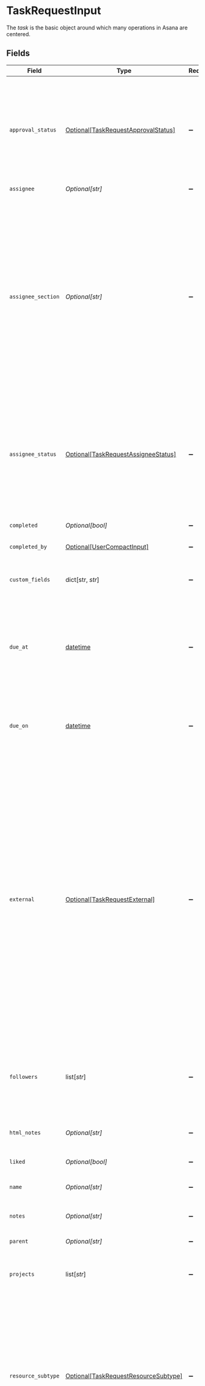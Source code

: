 # TaskRequestInput

The *task* is the basic object around which many operations in Asana are centered.


## Fields

| Field                                                                                                                                                                                                                                                                                                                                                                                                                                                                                                                                                                                                                                                     | Type                                                                                                                                                                                                                                                                                                                                                                                                                                                                                                                                                                                                                                                      | Required                                                                                                                                                                                                                                                                                                                                                                                                                                                                                                                                                                                                                                                  | Description                                                                                                                                                                                                                                                                                                                                                                                                                                                                                                                                                                                                                                               | Example                                                                                                                                                                                                                                                                                                                                                                                                                                                                                                                                                                                                                                                   |
| --------------------------------------------------------------------------------------------------------------------------------------------------------------------------------------------------------------------------------------------------------------------------------------------------------------------------------------------------------------------------------------------------------------------------------------------------------------------------------------------------------------------------------------------------------------------------------------------------------------------------------------------------------- | --------------------------------------------------------------------------------------------------------------------------------------------------------------------------------------------------------------------------------------------------------------------------------------------------------------------------------------------------------------------------------------------------------------------------------------------------------------------------------------------------------------------------------------------------------------------------------------------------------------------------------------------------------- | --------------------------------------------------------------------------------------------------------------------------------------------------------------------------------------------------------------------------------------------------------------------------------------------------------------------------------------------------------------------------------------------------------------------------------------------------------------------------------------------------------------------------------------------------------------------------------------------------------------------------------------------------------- | --------------------------------------------------------------------------------------------------------------------------------------------------------------------------------------------------------------------------------------------------------------------------------------------------------------------------------------------------------------------------------------------------------------------------------------------------------------------------------------------------------------------------------------------------------------------------------------------------------------------------------------------------------- | --------------------------------------------------------------------------------------------------------------------------------------------------------------------------------------------------------------------------------------------------------------------------------------------------------------------------------------------------------------------------------------------------------------------------------------------------------------------------------------------------------------------------------------------------------------------------------------------------------------------------------------------------------- |
| `approval_status`                                                                                                                                                                                                                                                                                                                                                                                                                                                                                                                                                                                                                                         | [Optional[TaskRequestApprovalStatus]](../../models/shared/taskrequestapprovalstatus.md)                                                                                                                                                                                                                                                                                                                                                                                                                                                                                                                                                                   | :heavy_minus_sign:                                                                                                                                                                                                                                                                                                                                                                                                                                                                                                                                                                                                                                        | *Conditional* Reflects the approval status of this task. This field is kept in sync with `completed`, meaning `pending` translates to false while `approved`, `rejected`, and `changes_requested` translate to true. If you set completed to true, this field will be set to `approved`.                                                                                                                                                                                                                                                                                                                                                                  | pending                                                                                                                                                                                                                                                                                                                                                                                                                                                                                                                                                                                                                                                   |
| `assignee`                                                                                                                                                                                                                                                                                                                                                                                                                                                                                                                                                                                                                                                | *Optional[str]*                                                                                                                                                                                                                                                                                                                                                                                                                                                                                                                                                                                                                                           | :heavy_minus_sign:                                                                                                                                                                                                                                                                                                                                                                                                                                                                                                                                                                                                                                        | Gid of a user.                                                                                                                                                                                                                                                                                                                                                                                                                                                                                                                                                                                                                                            | 12345                                                                                                                                                                                                                                                                                                                                                                                                                                                                                                                                                                                                                                                     |
| `assignee_section`                                                                                                                                                                                                                                                                                                                                                                                                                                                                                                                                                                                                                                        | *Optional[str]*                                                                                                                                                                                                                                                                                                                                                                                                                                                                                                                                                                                                                                           | :heavy_minus_sign:                                                                                                                                                                                                                                                                                                                                                                                                                                                                                                                                                                                                                                        | The *assignee section* is a subdivision of a project that groups tasks together in the assignee's "My Tasks" list. It can either be a header above a list of tasks in a list view or a column in a board view of "My Tasks."<br/>The `assignee_section` property will be returned in the response only if the request was sent by the user who is the assignee of the task. Note that you can only write to `assignee_section` with the gid of an existing section visible in the user's "My Tasks" list.                                                                                                                                                 | 12345                                                                                                                                                                                                                                                                                                                                                                                                                                                                                                                                                                                                                                                     |
| `assignee_status`                                                                                                                                                                                                                                                                                                                                                                                                                                                                                                                                                                                                                                         | [Optional[TaskRequestAssigneeStatus]](../../models/shared/taskrequestassigneestatus.md)                                                                                                                                                                                                                                                                                                                                                                                                                                                                                                                                                                   | :heavy_minus_sign:                                                                                                                                                                                                                                                                                                                                                                                                                                                                                                                                                                                                                                        | *Deprecated* Scheduling status of this task for the user it is assigned to. This field can only be set if the assignee is non-null. Setting this field to "inbox" or "upcoming" inserts it at the top of the section, while the other options will insert at the bottom.                                                                                                                                                                                                                                                                                                                                                                                  | upcoming                                                                                                                                                                                                                                                                                                                                                                                                                                                                                                                                                                                                                                                  |
| `completed`                                                                                                                                                                                                                                                                                                                                                                                                                                                                                                                                                                                                                                               | *Optional[bool]*                                                                                                                                                                                                                                                                                                                                                                                                                                                                                                                                                                                                                                          | :heavy_minus_sign:                                                                                                                                                                                                                                                                                                                                                                                                                                                                                                                                                                                                                                        | True if the task is currently marked complete, false if not.                                                                                                                                                                                                                                                                                                                                                                                                                                                                                                                                                                                              | false                                                                                                                                                                                                                                                                                                                                                                                                                                                                                                                                                                                                                                                     |
| `completed_by`                                                                                                                                                                                                                                                                                                                                                                                                                                                                                                                                                                                                                                            | [Optional[UserCompactInput]](../../models/shared/usercompactinput.md)                                                                                                                                                                                                                                                                                                                                                                                                                                                                                                                                                                                     | :heavy_minus_sign:                                                                                                                                                                                                                                                                                                                                                                                                                                                                                                                                                                                                                                        | N/A                                                                                                                                                                                                                                                                                                                                                                                                                                                                                                                                                                                                                                                       |                                                                                                                                                                                                                                                                                                                                                                                                                                                                                                                                                                                                                                                           |
| `custom_fields`                                                                                                                                                                                                                                                                                                                                                                                                                                                                                                                                                                                                                                           | dict[str, *str*]                                                                                                                                                                                                                                                                                                                                                                                                                                                                                                                                                                                                                                          | :heavy_minus_sign:                                                                                                                                                                                                                                                                                                                                                                                                                                                                                                                                                                                                                                        | An object where each key is a Custom Field GID and each value is an enum GID, string, number, object, or array.                                                                                                                                                                                                                                                                                                                                                                                                                                                                                                                                           |                                                                                                                                                                                                                                                                                                                                                                                                                                                                                                                                                                                                                                                           |
| `due_at`                                                                                                                                                                                                                                                                                                                                                                                                                                                                                                                                                                                                                                                  | [datetime](https://docs.python.org/3/library/datetime.html#datetime-objects)                                                                                                                                                                                                                                                                                                                                                                                                                                                                                                                                                                              | :heavy_minus_sign:                                                                                                                                                                                                                                                                                                                                                                                                                                                                                                                                                                                                                                        | The UTC date and time on which this task is due, or null if the task has no due time. This takes an ISO 8601 date string in UTC and should not be used together with `due_on`.                                                                                                                                                                                                                                                                                                                                                                                                                                                                            | 2019-09-15T02:06:58.147Z                                                                                                                                                                                                                                                                                                                                                                                                                                                                                                                                                                                                                                  |
| `due_on`                                                                                                                                                                                                                                                                                                                                                                                                                                                                                                                                                                                                                                                  | [datetime](https://docs.python.org/3/library/datetime.html#datetime-objects)                                                                                                                                                                                                                                                                                                                                                                                                                                                                                                                                                                              | :heavy_minus_sign:                                                                                                                                                                                                                                                                                                                                                                                                                                                                                                                                                                                                                                        | The localized date on which this task is due, or null if the task has no due date. This takes a date with `YYYY-MM-DD` format and should not be used together with `due_at`.                                                                                                                                                                                                                                                                                                                                                                                                                                                                              | 2019-09-15                                                                                                                                                                                                                                                                                                                                                                                                                                                                                                                                                                                                                                                |
| `external`                                                                                                                                                                                                                                                                                                                                                                                                                                                                                                                                                                                                                                                | [Optional[TaskRequestExternal]](../../models/shared/taskrequestexternal.md)                                                                                                                                                                                                                                                                                                                                                                                                                                                                                                                                                                               | :heavy_minus_sign:                                                                                                                                                                                                                                                                                                                                                                                                                                                                                                                                                                                                                                        | *OAuth Required*. *Conditional*. This field is returned only if external values are set or included by using [Opt In] (/docs/input-output-options).<br/>The external field allows you to store app-specific metadata on tasks, including a gid that can be used to retrieve tasks and a data blob that can store app-specific character strings. Note that you will need to authenticate with Oauth to access or modify this data. Once an external gid is set, you can use the notation `external:custom_gid` to reference your object anywhere in the API where you may use the original object gid. See the page on Custom External Data for more details. |                                                                                                                                                                                                                                                                                                                                                                                                                                                                                                                                                                                                                                                           |
| `followers`                                                                                                                                                                                                                                                                                                                                                                                                                                                                                                                                                                                                                                               | list[*str*]                                                                                                                                                                                                                                                                                                                                                                                                                                                                                                                                                                                                                                               | :heavy_minus_sign:                                                                                                                                                                                                                                                                                                                                                                                                                                                                                                                                                                                                                                        | *Create-Only* An array of strings identifying users. These can either be the string "me", an email, or the gid of a user. In order to change followers on an existing task use `addFollowers` and `removeFollowers`.                                                                                                                                                                                                                                                                                                                                                                                                                                      |                                                                                                                                                                                                                                                                                                                                                                                                                                                                                                                                                                                                                                                           |
| `html_notes`                                                                                                                                                                                                                                                                                                                                                                                                                                                                                                                                                                                                                                              | *Optional[str]*                                                                                                                                                                                                                                                                                                                                                                                                                                                                                                                                                                                                                                           | :heavy_minus_sign:                                                                                                                                                                                                                                                                                                                                                                                                                                                                                                                                                                                                                                        | [Opt In](/docs/input-output-options). The notes of the text with formatting as HTML.                                                                                                                                                                                                                                                                                                                                                                                                                                                                                                                                                                      | <body>Mittens <em>really</em> likes the stuff from Humboldt.</body>                                                                                                                                                                                                                                                                                                                                                                                                                                                                                                                                                                                       |
| `liked`                                                                                                                                                                                                                                                                                                                                                                                                                                                                                                                                                                                                                                                   | *Optional[bool]*                                                                                                                                                                                                                                                                                                                                                                                                                                                                                                                                                                                                                                          | :heavy_minus_sign:                                                                                                                                                                                                                                                                                                                                                                                                                                                                                                                                                                                                                                        | True if the task is liked by the authorized user, false if not.                                                                                                                                                                                                                                                                                                                                                                                                                                                                                                                                                                                           | true                                                                                                                                                                                                                                                                                                                                                                                                                                                                                                                                                                                                                                                      |
| `name`                                                                                                                                                                                                                                                                                                                                                                                                                                                                                                                                                                                                                                                    | *Optional[str]*                                                                                                                                                                                                                                                                                                                                                                                                                                                                                                                                                                                                                                           | :heavy_minus_sign:                                                                                                                                                                                                                                                                                                                                                                                                                                                                                                                                                                                                                                        | The name of the task.                                                                                                                                                                                                                                                                                                                                                                                                                                                                                                                                                                                                                                     | Bug Task                                                                                                                                                                                                                                                                                                                                                                                                                                                                                                                                                                                                                                                  |
| `notes`                                                                                                                                                                                                                                                                                                                                                                                                                                                                                                                                                                                                                                                   | *Optional[str]*                                                                                                                                                                                                                                                                                                                                                                                                                                                                                                                                                                                                                                           | :heavy_minus_sign:                                                                                                                                                                                                                                                                                                                                                                                                                                                                                                                                                                                                                                        | Free-form textual information associated with the task (i.e. its description).                                                                                                                                                                                                                                                                                                                                                                                                                                                                                                                                                                            | Mittens really likes the stuff from Humboldt.                                                                                                                                                                                                                                                                                                                                                                                                                                                                                                                                                                                                             |
| `parent`                                                                                                                                                                                                                                                                                                                                                                                                                                                                                                                                                                                                                                                  | *Optional[str]*                                                                                                                                                                                                                                                                                                                                                                                                                                                                                                                                                                                                                                           | :heavy_minus_sign:                                                                                                                                                                                                                                                                                                                                                                                                                                                                                                                                                                                                                                        | Gid of a task.                                                                                                                                                                                                                                                                                                                                                                                                                                                                                                                                                                                                                                            | 12345                                                                                                                                                                                                                                                                                                                                                                                                                                                                                                                                                                                                                                                     |
| `projects`                                                                                                                                                                                                                                                                                                                                                                                                                                                                                                                                                                                                                                                | list[*str*]                                                                                                                                                                                                                                                                                                                                                                                                                                                                                                                                                                                                                                               | :heavy_minus_sign:                                                                                                                                                                                                                                                                                                                                                                                                                                                                                                                                                                                                                                        | *Create-Only* Array of project gids. In order to change projects on an existing task use `addProject` and `removeProject`.                                                                                                                                                                                                                                                                                                                                                                                                                                                                                                                                |                                                                                                                                                                                                                                                                                                                                                                                                                                                                                                                                                                                                                                                           |
| `resource_subtype`                                                                                                                                                                                                                                                                                                                                                                                                                                                                                                                                                                                                                                        | [Optional[TaskRequestResourceSubtype]](../../models/shared/taskrequestresourcesubtype.md)                                                                                                                                                                                                                                                                                                                                                                                                                                                                                                                                                                 | :heavy_minus_sign:                                                                                                                                                                                                                                                                                                                                                                                                                                                                                                                                                                                                                                        | The subtype of this resource. Different subtypes retain many of the same fields and behavior, but may render differently in Asana or represent resources with different semantic meaning.<br/>The resource_subtype `milestone` represent a single moment in time. This means tasks with this subtype cannot have a start_date.                                                                                                                                                                                                                                                                                                                            | default_task                                                                                                                                                                                                                                                                                                                                                                                                                                                                                                                                                                                                                                              |
| `start_at`                                                                                                                                                                                                                                                                                                                                                                                                                                                                                                                                                                                                                                                | [datetime](https://docs.python.org/3/library/datetime.html#datetime-objects)                                                                                                                                                                                                                                                                                                                                                                                                                                                                                                                                                                              | :heavy_minus_sign:                                                                                                                                                                                                                                                                                                                                                                                                                                                                                                                                                                                                                                        | Date and time on which work begins for the task, or null if the task has no start time. This takes an ISO 8601 date string in UTC and should not be used together with `start_on`.<br/>*Note: `due_at` must be present in the request when setting or unsetting the `start_at` parameter.*                                                                                                                                                                                                                                                                                                                                                                | 2019-09-14T02:06:58.147Z                                                                                                                                                                                                                                                                                                                                                                                                                                                                                                                                                                                                                                  |
| `start_on`                                                                                                                                                                                                                                                                                                                                                                                                                                                                                                                                                                                                                                                | [datetime](https://docs.python.org/3/library/datetime.html#datetime-objects)                                                                                                                                                                                                                                                                                                                                                                                                                                                                                                                                                                              | :heavy_minus_sign:                                                                                                                                                                                                                                                                                                                                                                                                                                                                                                                                                                                                                                        | The day on which work begins for the task , or null if the task has no start date. This takes a date with `YYYY-MM-DD` format and should not be used together with `start_at`.<br/>*Note: `due_on` or `due_at` must be present in the request when setting or unsetting the `start_on` parameter.*                                                                                                                                                                                                                                                                                                                                                        | 2019-09-14                                                                                                                                                                                                                                                                                                                                                                                                                                                                                                                                                                                                                                                |
| `tags`                                                                                                                                                                                                                                                                                                                                                                                                                                                                                                                                                                                                                                                    | list[*str*]                                                                                                                                                                                                                                                                                                                                                                                                                                                                                                                                                                                                                                               | :heavy_minus_sign:                                                                                                                                                                                                                                                                                                                                                                                                                                                                                                                                                                                                                                        | *Create-Only* Array of tag gids. In order to change tags on an existing task use `addTag` and `removeTag`.                                                                                                                                                                                                                                                                                                                                                                                                                                                                                                                                                |                                                                                                                                                                                                                                                                                                                                                                                                                                                                                                                                                                                                                                                           |
| `workspace`                                                                                                                                                                                                                                                                                                                                                                                                                                                                                                                                                                                                                                               | *Optional[str]*                                                                                                                                                                                                                                                                                                                                                                                                                                                                                                                                                                                                                                           | :heavy_minus_sign:                                                                                                                                                                                                                                                                                                                                                                                                                                                                                                                                                                                                                                        | Gid of a workspace.                                                                                                                                                                                                                                                                                                                                                                                                                                                                                                                                                                                                                                       | 12345                                                                                                                                                                                                                                                                                                                                                                                                                                                                                                                                                                                                                                                     |